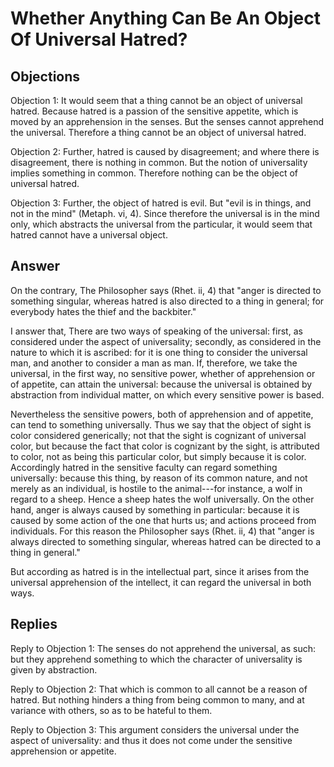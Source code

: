 # Whether Anything Can Be An Object Of Universal Hatred?

## Objections

Objection 1: It would seem that a thing cannot be an object of universal hatred. Because hatred is a passion of the sensitive appetite, which is moved by an apprehension in the senses. But the senses cannot apprehend the universal. Therefore a thing cannot be an object of universal hatred.

Objection 2: Further, hatred is caused by disagreement; and where there is disagreement, there is nothing in common. But the notion of universality implies something in common. Therefore nothing can be the object of universal hatred.

Objection 3: Further, the object of hatred is evil. But "evil is in things, and not in the mind" (Metaph. vi, 4). Since therefore the universal is in the mind only, which abstracts the universal from the particular, it would seem that hatred cannot have a universal object.

## Answer

On the contrary, The Philosopher says (Rhet. ii, 4) that "anger is directed to something singular, whereas hatred is also directed to a thing in general; for everybody hates the thief and the backbiter."

I answer that, There are two ways of speaking of the universal: first, as considered under the aspect of universality; secondly, as considered in the nature to which it is ascribed: for it is one thing to consider the universal man, and another to consider a man as man. If, therefore, we take the universal, in the first way, no sensitive power, whether of apprehension or of appetite, can attain the universal: because the universal is obtained by abstraction from individual matter, on which every sensitive power is based.

Nevertheless the sensitive powers, both of apprehension and of appetite, can tend to something universally. Thus we say that the object of sight is color considered generically; not that the sight is cognizant of universal color, but because the fact that color is cognizant by the sight, is attributed to color, not as being this particular color, but simply because it is color. Accordingly hatred in the sensitive faculty can regard something universally: because this thing, by reason of its common nature, and not merely as an individual, is hostile to the animal---for instance, a wolf in regard to a sheep. Hence a sheep hates the wolf universally. On the other hand, anger is always caused by something in particular: because it is caused by some action of the one that hurts us; and actions proceed from individuals. For this reason the Philosopher says (Rhet. ii, 4) that "anger is always directed to something singular, whereas hatred can be directed to a thing in general."

But according as hatred is in the intellectual part, since it arises from the universal apprehension of the intellect, it can regard the universal in both ways.

## Replies

Reply to Objection 1: The senses do not apprehend the universal, as such: but they apprehend something to which the character of universality is given by abstraction.

Reply to Objection 2: That which is common to all cannot be a reason of hatred. But nothing hinders a thing from being common to many, and at variance with others, so as to be hateful to them.

Reply to Objection 3: This argument considers the universal under the aspect of universality: and thus it does not come under the sensitive apprehension or appetite.